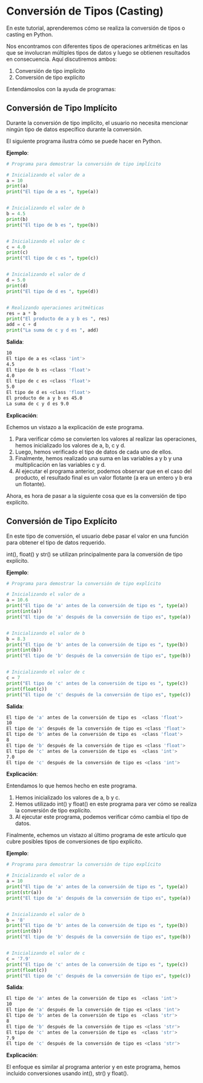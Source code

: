 # Conversión de Tipos (Casting)

En este tutorial, aprenderemos cómo se realiza la conversión de tipos o casting en Python.

Nos encontramos con diferentes tipos de operaciones aritméticas en las que se involucran múltiples tipos de datos y luego se obtienen resultados en consecuencia. Aquí discutiremos ambos:

1. Conversión de tipo implícito
2. Conversión de tipo explícito

Entendámoslos con la ayuda de programas:

## Conversión de Tipo Implícito

Durante la conversión de tipo implícito, el usuario no necesita mencionar ningún tipo de datos específico durante la conversión.

El siguiente programa ilustra cómo se puede hacer en Python.

**Ejemplo**:

```python
# Programa para demostrar la conversión de tipo implícito

# Inicializando el valor de a
a = 10
print(a)
print("El tipo de a es ", type(a))


# Inicializando el valor de b
b = 4.5
print(b)
print("El tipo de b es ", type(b))


# Inicializando el valor de c
c = 4.0
print(c)
print("El tipo de c es ", type(c))


# Inicializando el valor de d
d = 5.0
print(d)
print("El tipo de d es ", type(d))


# Realizando operaciones aritméticas
res = a * b
print("El producto de a y b es ", res)
add = c + d
print("La suma de c y d es ", add)
```

**Salida**:

```bash
10
El tipo de a es <class 'int'>
4.5
El tipo de b es <class 'float'>
4.0
El tipo de c es <class 'float'>
5.0
El tipo de d es <class 'float'>
El producto de a y b es 45.0
La suma de c y d es 9.0

```

**Explicación**:

Echemos un vistazo a la explicación de este programa.

1. Para verificar cómo se convierten los valores al realizar las operaciones, hemos inicializado los valores de a, b, c y d.
2. Luego, hemos verificado el tipo de datos de cada uno de ellos.
3. Finalmente, hemos realizado una suma en las variables a y b y una multiplicación en las variables c y d.
4. Al ejecutar el programa anterior, podemos observar que en el caso del producto, el resultado final es un valor flotante (a era un entero y b era un flotante).

Ahora, es hora de pasar a la siguiente cosa que es la conversión de tipo explícito.

## Conversión de Tipo Explícito

En este tipo de conversión, el usuario debe pasar el valor en una función para obtener el tipo de datos requerido.

int(), float() y str() se utilizan principalmente para la conversión de tipo explícito.

**Ejemplo**:

```python
# Programa para demostrar la conversión de tipo explícito

# Inicializando el valor de a
a = 10.6
print("El tipo de 'a' antes de la conversión de tipo es ", type(a))
print(int(a))
print("El tipo de 'a' después de la conversión de tipo es", type(a))


# Inicializando el valor de b
b = 8.3
print("El tipo de 'b' antes de la conversión de tipo es ", type(b))
print(int(b))
print("El tipo de 'b' después de la conversión de tipo es", type(b))


# Inicializando el valor de c
c = 7
print("El tipo de 'c' antes de la conversión de tipo es ", type(c))
print(float(c))
print("El tipo de 'c' después de la conversión de tipo es", type(c))
```

**Salida**:

```bash
El tipo de 'a' antes de la conversión de tipo es  <class 'float'>
10
El tipo de 'a' después de la conversión de tipo es <class 'float'>
El tipo de 'b' antes de la conversión de tipo es  <class 'float'>
8
El tipo de 'b' después de la conversión de tipo es <class 'float'>
El tipo de 'c' antes de la conversión de tipo es  <class 'int'>
7.0
El tipo de 'c' después de la conversión de tipo es <class 'int'>

```

**Explicación**:

Entendamos lo que hemos hecho en este programa.

1. Hemos inicializado los valores de a, b y c.
2. Hemos utilizado int() y float() en este programa para ver cómo se realiza la conversión de tipo explícito.
3. Al ejecutar este programa, podemos verificar cómo cambia el tipo de datos.

Finalmente, echemos un vistazo al último programa de este artículo que cubre posibles tipos de conversiones de tipo explícito.

**Ejemplo**:

```python
# Programa para demostrar la conversión de tipo explícito

# Inicializando el valor de a
a = 10
print("El tipo de 'a' antes de la conversión de tipo es ", type(a))
print(str(a))
print("El tipo de 'a' después de la conversión de tipo es", type(a))


# Inicializando el valor de b
b = '8'
print("El tipo de 'b' antes de la conversión de tipo es ", type(b))
print(int(b))
print("El tipo de 'b' después de la conversión de tipo es", type(b))


# Inicializando el valor de c
c = '7.9'
print("El tipo de 'c' antes de la conversión de tipo es ", type(c))
print(float(c))
print("El tipo de 'c' después de la conversión de tipo es", type(c))
```

**Salida**:

```bash
El tipo de 'a' antes de la conversión de tipo es  <class 'int'>
10
El tipo de 'a' después de la conversión de tipo es <class 'int'>
El tipo de 'b' antes de la conversión de tipo es  <class 'str'>
8
El tipo de 'b' después de la conversión de tipo es <class 'str'>
El tipo de 'c' antes de la conversión de tipo es  <class 'str'>
7.9
El tipo de 'c' después de la conversión de tipo es <class 'str'>
```

**Explicación**:

El enfoque es similar al programa anterior y en este programa, hemos incluido conversiones usando int(), str() y float().
